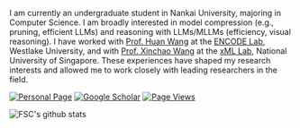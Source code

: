 I am currently an undergraduate student in Nankai University, majoring in Computer Science. I am broadly interested in model compression (e.g., pruning, efficient LLMs) and reasoning with LLMs/MLLMs (efficiency, visual reasoning). I have worked with [Prof. Huan Wang](https://huanwang.tech/) at the [ENCODE Lab](https://encode-lab-ai.github.io/), Westlake University, and with [Prof. Xinchao Wang](https://sites.google.com/site/sitexinchaowang/) at the [xML Lab](https://sites.google.com/view/xml-nus), National University of Singapore. These experiences have shaped my research interests and allowed me to work closely with leading researchers in the field.

[![Personal Page](https://img.shields.io/badge/Personal%20Page-Visit-blueviolet)](https://fscdc.github.io/)
[![Google Scholar](https://img.shields.io/badge/Google%20Scholar-Profile-blue)](https://scholar.google.com/citations?user=v8z7VvwAAAAJ&hl=en)
[![Page Views](https://komarev.com/ghpvc/?username=fscdc&label=Page%20Views&color=ad2352)](https://github.com/fscdc)

![FSC's github stats](https://github-readme-stats.vercel.app/api?username=fscdc&show_icons=true&theme=tokyonight) 

